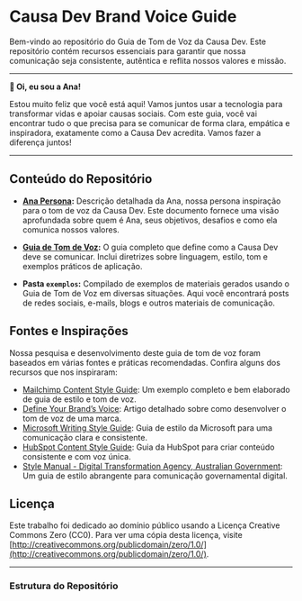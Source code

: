 # Causa Dev Brand Voice Guide

Bem-vindo ao repositório do Guia de Tom de Voz da Causa Dev. Este repositório contém recursos essenciais para garantir que nossa comunicação seja consistente, autêntica e reflita nossos valores e missão.

---

**👋 Oi, eu sou a Ana!**

Estou muito feliz que você está aqui! Vamos juntos usar a tecnologia para transformar vidas e apoiar causas sociais. Com este guia, você vai encontrar tudo o que precisa para se comunicar de forma clara, empática e inspiradora, exatamente como a Causa Dev acredita. Vamos fazer a diferença juntos!

---

## Conteúdo do Repositório

- **[Ana Persona](Ana-Persona.md):** Descrição detalhada da Ana, nossa persona inspiração para o tom de voz da Causa Dev. Este documento fornece uma visão aprofundada sobre quem é Ana, seus objetivos, desafios e como ela comunica nossos valores.

- **[Guia de Tom de Voz](Guia-Tom-de-Voz.md):** O guia completo que define como a Causa Dev deve se comunicar. Inclui diretrizes sobre linguagem, estilo, tom e exemplos práticos de aplicação.

- **Pasta `exemplos`:** Compilado de exemplos de materiais gerados usando o Guia de Tom de Voz em diversas situações. Aqui você encontrará posts de redes sociais, e-mails, blogs e outros materiais de comunicação.

## Fontes e Inspirações

Nossa pesquisa e desenvolvimento deste guia de tom de voz foram baseados em várias fontes e práticas recomendadas. Confira alguns dos recursos que nos inspiraram:

- [Mailchimp Content Style Guide](https://styleguide.mailchimp.com/): Um exemplo completo e bem elaborado de guia de estilo e tom de voz.
- [Define Your Brand’s Voice](https://contentmarketinginstitute.com/articles/define-brand-voice/): Artigo detalhado sobre como desenvolver o tom de voz de uma marca.
- [Microsoft Writing Style Guide](https://learn.microsoft.com/en-us/style-guide/welcome/): Guia de estilo da Microsoft para uma comunicação clara e consistente.
- [HubSpot Content Style Guide](https://blog.hubspot.com/blog/tabid/6307/bid/31247/the-simple-template-for-a-thorough-content-style-guide.aspx): Guia da HubSpot para criar conteúdo consistente e com voz única.
- [Style Manual - Digital Transformation Agency, Australian Government](https://www.stylemanual.gov.au/): Um guia de estilo abrangente para comunicação governamental digital.

## Licença

Este trabalho foi dedicado ao domínio público usando a Licença Creative Commons Zero (CC0). Para ver uma cópia desta licença, visite [http://creativecommons.org/publicdomain/zero/1.0/](http://creativecommons.org/publicdomain/zero/1.0/).

---

### Estrutura do Repositório

